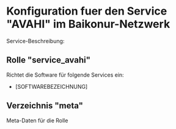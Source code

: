 # Konfiguration fuer den Service "AVAHI" im Baikonur-Netzwerk
Service-Beschreibung:

## Rolle "service_avahi"
Richtet die Software für folgende Services ein:
* [SOFTWAREBEZEICHNUNG]

## Verzeichnis "meta"
Meta-Daten für die Rolle
